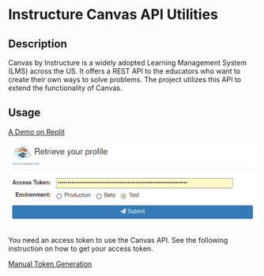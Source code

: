 <base target="_blank">

# Instructure Canvas API Utilities
## Description
  Canvas by Instructure is a widely adopted Learning Management System (LMS) across the US. It offers a REST API to the educators who want to create their own ways to solve problems. The project utilizes this API to extend the functionality of Canvas.
## Usage
[A Demo on Replit](https://canvas-api-utility.manifold1985.repl.co)

![Login page](https://github.com/benhuangbmj/canvasApiUtility/blob/2504c9fa4579027ef9026564b0d200b91ecaf8bc/Login.png)

You need an access token to use the Canvas API. See the following instruction on how to get your access token.

[Manual Token Generation](https://canvas.instructure.com/doc/api/file.oauth.html#manual-token-generation)
